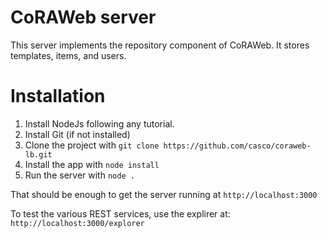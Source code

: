# CoRAWeb server
This server implements the repository component of CoRAWeb. It stores templates, items, and users. 

# Installation

1. Install NodeJs following any tutorial.
2. Install Git (if not installed)
3. Clone the project with `git clone https://github.com/casco/coraweb-lb.git`
4. Install the app with `node install`
5. Run the server with `node .`

That should be enough to get the server running at `http://localhost:3000`

To test the various REST services, use the explirer at: `http://localhost:3000/explorer`
